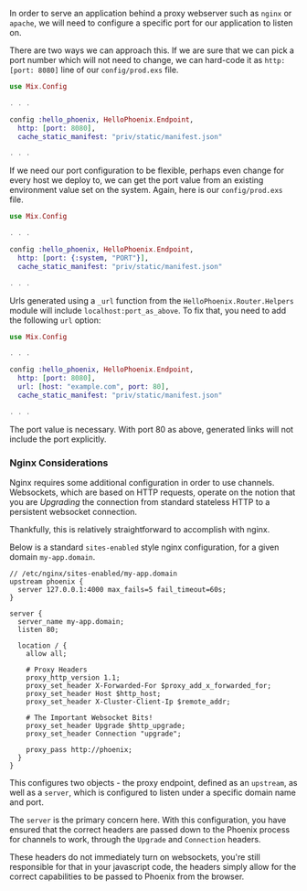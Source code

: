 In order to serve an application behind a proxy webserver such as `nginx` or `apache`, we will need to configure a specific port for our application to listen on.

There are two ways we can approach this. If we are sure that we can pick a port number which will not need to change, we can hard-code it as `http: [port: 8080]` line of our `config/prod.exs` file.

```elixir
use Mix.Config

. . .

config :hello_phoenix, HelloPhoenix.Endpoint,
  http: [port: 8080],
  cache_static_manifest: "priv/static/manifest.json"

. . .
```

If we need our port configuration to be flexible, perhaps even change for every host we deploy to, we can get the port value from an existing environment value set on the system. Again, here is our `config/prod.exs` file.

```elixir
use Mix.Config

. . .

config :hello_phoenix, HelloPhoenix.Endpoint,
  http: [port: {:system, "PORT"}],
  cache_static_manifest: "priv/static/manifest.json"

. . .
```

Urls generated using a `_url` function from the `HelloPhoenix.Router.Helpers` module will include `localhost:port_as_above`. To fix that, you need to add the following `url` option:

```elixir
use Mix.Config

. . .

config :hello_phoenix, HelloPhoenix.Endpoint,
  http: [port: 8080],
  url: [host: "example.com", port: 80],
  cache_static_manifest: "priv/static/manifest.json"

. . .
```

The port value is necessary. With port 80 as above, generated links will not include the port explicitly.

### Nginx Considerations
Nginx requires some additional configuration in order to use channels. Websockets, which are based on HTTP requests, operate on the notion that you are _Upgrading_ the connection from standard stateless HTTP to a persistent websocket connection.

Thankfully, this is relatively straightforward to accomplish with nginx.

Below is a standard `sites-enabled` style nginx configuration, for a given domain `my-app.domain`.

```
// /etc/nginx/sites-enabled/my-app.domain
upstream phoenix {
  server 127.0.0.1:4000 max_fails=5 fail_timeout=60s;
}

server {
  server_name my-app.domain;
  listen 80;

  location / {
    allow all;

    # Proxy Headers
    proxy_http_version 1.1;
    proxy_set_header X-Forwarded-For $proxy_add_x_forwarded_for;
    proxy_set_header Host $http_host;
    proxy_set_header X-Cluster-Client-Ip $remote_addr;

    # The Important Websocket Bits!
    proxy_set_header Upgrade $http_upgrade;
    proxy_set_header Connection "upgrade";

    proxy_pass http://phoenix;
  }
}

```
This configures two objects - the proxy endpoint, defined as an `upstream`, as well as a `server`, which is configured to listen under a specific domain name and port.

The `server` is the primary concern here. With this configuration, you have ensured that the correct headers are passed down to the Phoenix process for channels to work, through the `Upgrade` and `Connection` headers.

These headers do not immediately turn on websockets, you're still responsible for that in your javascript code, the headers simply allow for the correct capabilities to be passed to Phoenix from the browser.
